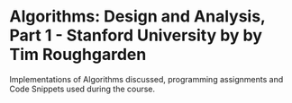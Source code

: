 # Algorithms: Design and Analysis, Part 1 - Stanford University by by Tim Roughgarden

Implementations of Algorithms discussed, programming assignments and Code Snippets used during the course.
